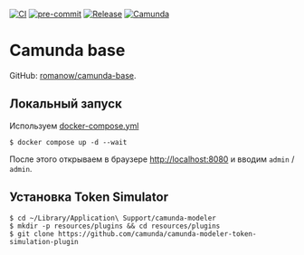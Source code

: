 [![CI](https://github.com/Romanow/camunda-base/actions/workflows/build.yml/badge.svg?branch=master)](https://github.com/Romanow/camunda-base/actions/workflows/build.yml)
[![pre-commit](https://img.shields.io/badge/pre--commit-enabled-brightgreen?logo=pre-commit)](https://github.com/pre-commit/pre-commit)
[![Release](https://img.shields.io/github/v/release/Romanow/camunda-base?logo=github&sort=semver)](https://github.com/Romanow/camunda-base/releases/latest)
[![Camunda](https://img.shields.io/docker/pulls/romanowalex/camunda-base?logo=docker)](https://hub.docker.com/r/romanowalex/camunda-base)

# Camunda base

GitHub: [romanow/camunda-base](https://github.com/Romanow/camunda-base).

## Локальный запуск

Используем [docker-compose.yml](docker-compose.yml)

```shell
$ docker compose up -d --wait
```

После этого открываем в браузере [http://localhost:8080](http://localhost:8080/) и вводим `admin` / `admin`.

## Установка Token Simulator

```shell
$ cd ~/Library/Application\ Support/camunda-modeler
$ mkdir -p resources/plugins && cd resources/plugins
$ git clone https://github.com/camunda/camunda-modeler-token-simulation-plugin
```
